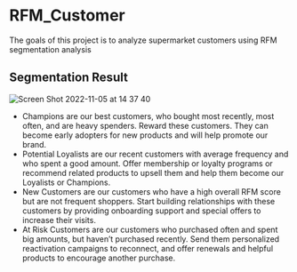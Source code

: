 # RFM_Customer
The goals of this project is to analyze supermarket customers using RFM segmentation analysis

## Segmentation Result 

![Screen Shot 2022-11-05 at 14 37 40](https://user-images.githubusercontent.com/106853320/200109136-035190be-a170-4f61-ae4a-e8a69656e012.png)

- Champions are our best customers, who bought most recently, most often, and are heavy spenders. Reward these customers. They can become early adopters for new products and will help promote our brand.
- Potential Loyalists are our recent customers with average frequency and who spent a good amount. Offer membership or loyalty programs or recommend related products to upsell them and help them become our Loyalists or Champions.
- New Customers are our customers who have a high overall RFM score but are not frequent shoppers. Start building relationships with these customers by providing onboarding support and special offers to increase their visits.
- At Risk Customers are our customers who purchased often and spent big amounts, but haven’t purchased recently. Send them personalized reactivation campaigns to reconnect, and offer renewals and helpful products to encourage another purchase.
